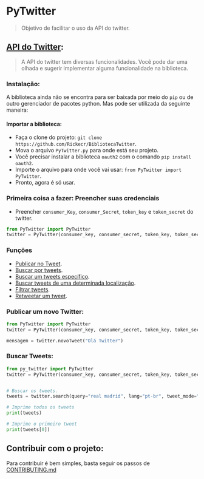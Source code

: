 # PyTwitter

> Objetivo de facilitar o uso da API do twitter.

## [API do Twitter](https://developer.twitter.com/en/docs):

> A API do twitter tem diversas funcionalidades. Você pode dar uma olhada e sugerir implementar alguma funcionalidade na biblioteca.

### Instalação:

A biblioteca ainda não se encontra para ser baixada por meio do `pip` ou de outro gerenciador de pacotes python.
Mas pode ser utilizada da seguinte maneira:

#### Importar a biblioteca:

- Faça o clone do projeto: `git clone https://github.com/Rickecr/BibliotecaTwitter`.
- Mova o arquivo `PyTwitter.py` para onde está seu projeto.
- Você precisar instalar a biblioteca `oauth2` com o comando `pip install oauth2`.
- Importe o arquivo para onde você vai usar: `from PyTwitter import PyTwitter`.
- Pronto, agora é só usar.

### Primeira coisa a fazer: Preencher suas credenciais

- Preencher `consumer_Key`, `consumer_Secret`, `token_key` e `token_secret` do twitter.

```python
from PyTwitter import PyTwitter
twitter = PyTwitter(consumer_key, consumer_secret, token_key, token_secret)
```

### Funções

- [Publicar no Tweet](#publicar-um-novo-twitter).
- [Buscar por tweets](#buscar-tweets).
- [Buscar um tweets específico]().
- [Buscar tweets de uma determinada localização]().
- [Filtrar tweets]().
- [Retweetar um tweet]().

### Publicar um novo Twitter:

```python
from PyTwitter import PyTwitter
twitter = PyTwitter(consumer_key, consumer_secret, token_key, token_secret)

mensagem = twitter.novoTweet("Olá Twitter")
```

### Buscar Tweets:

```python
from py_twitter import PyTwitter
twitter = PyTwitter(consumer_key, consumer_secret, token_key, token_secret)


# Buscar os tweets.
tweets = twitter.search(query="real madrid", lang="pt-br", tweet_mode="extended")

# Imprime todos os tweets
print(tweets)

# Imprime o primeiro tweet
print(tweets[0])

```

## Contribuir com o projeto:

Para contribuir é bem simples, basta seguir os passos de [CONTRIBUTING.md](https://github.com/Rickecr/BibliotecaTwitter/blob/master/CONTRIBUTING.md)
